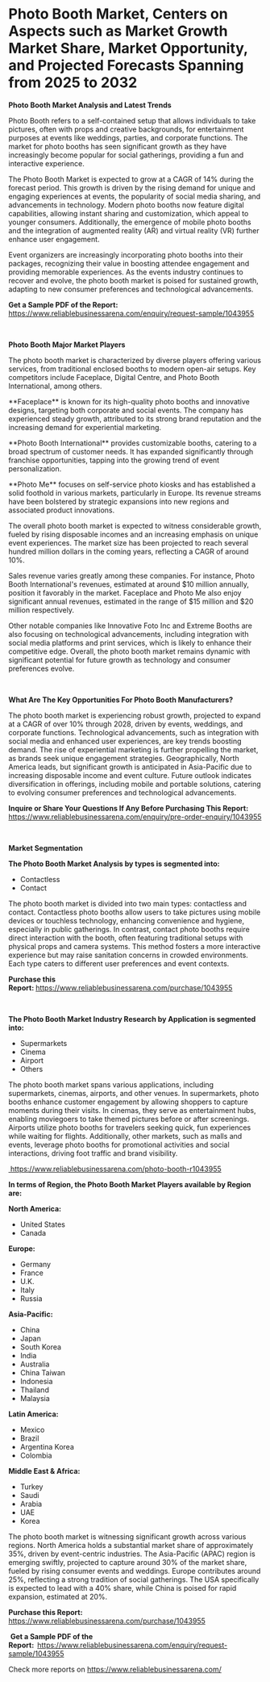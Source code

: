 <p><h1>Photo Booth Market, Centers on Aspects such as Market Growth Market Share, Market Opportunity, and Projected Forecasts Spanning from 2025 to 2032</h1></p><p><strong>Photo Booth Market Analysis and Latest Trends</strong></p>
<p><p>Photo Booth refers to a self-contained setup that allows individuals to take pictures, often with props and creative backgrounds, for entertainment purposes at events like weddings, parties, and corporate functions. The market for photo booths has seen significant growth as they have increasingly become popular for social gatherings, providing a fun and interactive experience. </p><p>The Photo Booth Market is expected to grow at a CAGR of 14% during the forecast period. This growth is driven by the rising demand for unique and engaging experiences at events, the popularity of social media sharing, and advancements in technology. Modern photo booths now feature digital capabilities, allowing instant sharing and customization, which appeal to younger consumers. Additionally, the emergence of mobile photo booths and the integration of augmented reality (AR) and virtual reality (VR) further enhance user engagement. </p><p>Event organizers are increasingly incorporating photo booths into their packages, recognizing their value in boosting attendee engagement and providing memorable experiences. As the events industry continues to recover and evolve, the photo booth market is poised for sustained growth, adapting to new consumer preferences and technological advancements.</p></p>
<p><strong>Get a Sample PDF of the Report:&nbsp;</strong> <a href="https://www.reliablebusinessarena.com/enquiry/request-sample/1043955?utm_campaign=2112&utm_medium=2&utm_source=Github&utm_content=ia&utm_term=11032025&utm_id=photo-booth">https://www.reliablebusinessarena.com/enquiry/request-sample/1043955</a></p>
<p>&nbsp;</p>
<p><strong>Photo Booth Major Market Players</strong></p>
<p><p>The photo booth market is characterized by diverse players offering various services, from traditional enclosed booths to modern open-air setups. Key competitors include Faceplace, Digital Centre, and Photo Booth International, among others. </p><p>**Faceplace** is known for its high-quality photo booths and innovative designs, targeting both corporate and social events. The company has experienced steady growth, attributed to its strong brand reputation and the increasing demand for experiential marketing.</p><p>**Photo Booth International** provides customizable booths, catering to a broad spectrum of customer needs. It has expanded significantly through franchise opportunities, tapping into the growing trend of event personalization.</p><p>**Photo Me** focuses on self-service photo kiosks and has established a solid foothold in various markets, particularly in Europe. Its revenue streams have been bolstered by strategic expansions into new regions and associated product innovations.</p><p>The overall photo booth market is expected to witness considerable growth, fueled by rising disposable incomes and an increasing emphasis on unique event experiences. The market size has been projected to reach several hundred million dollars in the coming years, reflecting a CAGR of around 10%. </p><p>Sales revenue varies greatly among these companies. For instance, Photo Booth International's revenues, estimated at around $10 million annually, position it favorably in the market. Faceplace and Photo Me also enjoy significant annual revenues, estimated in the range of $15 million and $20 million respectively.</p><p>Other notable companies like Innovative Foto Inc and Extreme Booths are also focusing on technological advancements, including integration with social media platforms and print services, which is likely to enhance their competitive edge. Overall, the photo booth market remains dynamic with significant potential for future growth as technology and consumer preferences evolve.</p></p>
<p>&nbsp;</p>
<p><strong>What Are The Key Opportunities For Photo Booth Manufacturers?</strong></p>
<p><p>The photo booth market is experiencing robust growth, projected to expand at a CAGR of over 10% through 2028, driven by events, weddings, and corporate functions. Technological advancements, such as integration with social media and enhanced user experiences, are key trends boosting demand. The rise of experiential marketing is further propelling the market, as brands seek unique engagement strategies. Geographically, North America leads, but significant growth is anticipated in Asia-Pacific due to increasing disposable income and event culture. Future outlook indicates diversification in offerings, including mobile and portable solutions, catering to evolving consumer preferences and technological advancements.</p></p>
<p><strong>Inquire or Share Your Questions If Any Before Purchasing This Report:</strong> <a href="https://www.reliablebusinessarena.com/enquiry/pre-order-enquiry/1043955?utm_campaign=2112&utm_medium=2&utm_source=Github&utm_content=ia&utm_term=11032025&utm_id=photo-booth">https://www.reliablebusinessarena.com/enquiry/pre-order-enquiry/1043955</a></p>
<p>&nbsp;</p>
<p><strong>Market Segmentation</strong></p>
<p><strong>The Photo Booth Market Analysis by types is segmented into:</strong></p>
<p><ul><li>Contactless</li><li>Contact</li></ul></p>
<p><p>The photo booth market is divided into two main types: contactless and contact. Contactless photo booths allow users to take pictures using mobile devices or touchless technology, enhancing convenience and hygiene, especially in public gatherings. In contrast, contact photo booths require direct interaction with the booth, often featuring traditional setups with physical props and camera systems. This method fosters a more interactive experience but may raise sanitation concerns in crowded environments. Each type caters to different user preferences and event contexts.</p></p>
<p><strong>Purchase this Report:&nbsp;</strong><a href="https://www.reliablebusinessarena.com/purchase/1043955?utm_campaign=2112&utm_medium=2&utm_source=Github&utm_content=ia&utm_term=11032025&utm_id=photo-booth">https://www.reliablebusinessarena.com/purchase/1043955</a></p>
<p>&nbsp;</p>
<p><strong>The Photo Booth Market Industry Research by Application is segmented into:</strong></p>
<p><ul><li>Supermarkets</li><li>Cinema</li><li>Airport</li><li>Others</li></ul></p>
<p><p>The photo booth market spans various applications, including supermarkets, cinemas, airports, and other venues. In supermarkets, photo booths enhance customer engagement by allowing shoppers to capture moments during their visits. In cinemas, they serve as entertainment hubs, enabling moviegoers to take themed pictures before or after screenings. Airports utilize photo booths for travelers seeking quick, fun experiences while waiting for flights. Additionally, other markets, such as malls and events, leverage photo booths for promotional activities and social interactions, driving foot traffic and brand visibility.</p></p>
<p><a href="https://www.reliablebusinessarena.com/photo-booth-r1043955?utm_campaign=2112&utm_medium=2&utm_source=Github&utm_content=ia&utm_term=11032025&utm_id=photo-booth">&nbsp;https://www.reliablebusinessarena.com/photo-booth-r1043955</a></p>
<p><strong>In terms of Region, the Photo Booth Market Players available by Region are:</strong></p>
<p>
    <p> <strong> North America: </strong>
        <ul>
            <li>United States</li>
            <li>Canada</li>
        </ul>
        </p> 
    <p> <strong> Europe: </strong>
        <ul>
            <li>Germany</li>
            <li>France</li>
            <li>U.K.</li>
            <li>Italy</li>
            <li>Russia</li>
        </ul>
        </p> 
    <p> <strong> Asia-Pacific: </strong>
        <ul>
            <li>China</li>
            <li>Japan</li>
            <li>South Korea</li>
            <li>India</li>
            <li>Australia</li>
            <li>China Taiwan</li>
            <li>Indonesia</li>
            <li>Thailand</li>
            <li>Malaysia</li>
        </ul>
        </p> 
    <p> <strong> Latin America: </strong>
        <ul>
            <li>Mexico</li>
            <li>Brazil</li>
            <li>Argentina Korea</li>
            <li>Colombia</li>
        </ul>
        </p> 
    <p> <strong> Middle East & Africa: </strong>
        <ul>
            <li>Turkey</li>
            <li>Saudi</li>
            <li>Arabia</li>
            <li>UAE</li>
            <li>Korea</li>
        </ul>
    </p>
    </p>
<p><p>The photo booth market is witnessing significant growth across various regions. North America holds a substantial market share of approximately 35%, driven by event-centric industries. The Asia-Pacific (APAC) region is emerging swiftly, projected to capture around 30% of the market share, fueled by rising consumer events and weddings. Europe contributes around 25%, reflecting a strong tradition of social gatherings. The USA specifically is expected to lead with a 40% share, while China is poised for rapid expansion, estimated at 20%.</p></p>
<p><strong>Purchase this Report: </strong><a href="https://www.reliablebusinessarena.com/purchase/1043955?utm_campaign=2112&utm_medium=2&utm_source=Github&utm_content=ia&utm_term=11032025&utm_id=photo-booth">https://www.reliablebusinessarena.com/purchase/1043955</a></p>
<p>&nbsp;<strong>Get a Sample PDF of the Report:&nbsp;&nbsp;</strong><a href="https://www.reliablebusinessarena.com/enquiry/request-sample/1043955?utm_campaign=2112&utm_medium=2&utm_source=Github&utm_content=ia&utm_term=11032025&utm_id=photo-booth">https://www.reliablebusinessarena.com/enquiry/request-sample/1043955</a></p>
<p><strong></strong></p>
<p>Check more reports on <a href="https://www.reliablebusinessarena.com/?utm_campaign=2112&utm_medium=2&utm_source=Github&utm_content=ia&utm_term=11032025&utm_id=photo-booth">https://www.reliablebusinessarena.com/</a></p>